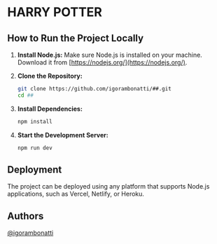 # HARRY POTTER


## How to Run the Project Locally

1. **Install Node.js:** Make sure Node.js is installed on your machine. Download it from [https://nodejs.org/](https://nodejs.org/).

2. **Clone the Repository:**
   ```bash
   git clone https://github.com/igorambonatti/##.git
   cd ##
   ```

3. **Install Dependencies:**
   ```bash
   npm install
   ```

4. **Start the Development Server:**
   ```bash
   npm run dev
   ```

## Deployment

The project can be deployed using any platform that supports Node.js applications, such as Vercel, Netlify, or Heroku.

## Authors

[@igorambonatti](https://www.linkedin.com/in/igorambonatti/)